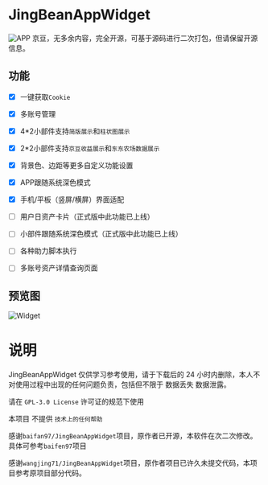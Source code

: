 # JingBeanAppWidget
![APP](https://cdn.jsdelivr.net/gh/baifan97/JingBeanAppWidget/APP.png)
京豆，无多余内容，完全开源，可基于源码进行二次打包，但请保留开源信息。

## 功能
- [x] 一键获取`Cookie`
- [x] 多账号管理
- [x] 4*2小部件支持`简版展示`和`柱状图展示`
- [x] 2*2小部件支持`京豆收益展示`和`东东农场数据展示`
- [x] 背景色、边距等更多自定义功能设置
- [x] APP跟随系统深色模式
- [x] 手机/平板（竖屏/横屏）界面适配
- [ ] 用户日资产卡片（正式版中此功能已上线）
- [ ] 小部件跟随系统深色模式（正式版中此功能已上线）
- [ ] 各种助力脚本执行
- [ ] 多账号资产详情查询页面


## 预览图
![Widget](https://cdn.jsdelivr.net/gh/baifan97/JingBeanAppWidget/Widget.png)



# 说明

JingBeanAppWidget 仅供学习参考使用，请于下载后的 24 小时内删除，本人不对使用过程中出现的任何问题负责，包括但不限于 数据丢失 数据泄露。

请在 `GPL-3.0 License` 许可证的规范下使用

本项目 不提供 `技术上的任何帮助`

感谢`baifan97/JingBeanAppWidget`项目，原作者已开源，本软件在次二次修改。具体可参考`baifen97`项目

感谢`wangjing71/JingBeanAppWidget`项目，原作者项目已许久未提交代码，本项目参考原项目部分代码。

